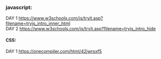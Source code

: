 ### javascript: 
  DAY 1 https://www.w3schools.com/js/tryit.asp?filename=tryjs_intro_inner_html </br>
  DAY 2 https://www.w3schools.com/js/tryit.asp?filename=tryjs_intro_hide
#### CSS: 
  DAY 1 https://onecompiler.com/html/42jwrsxf5
